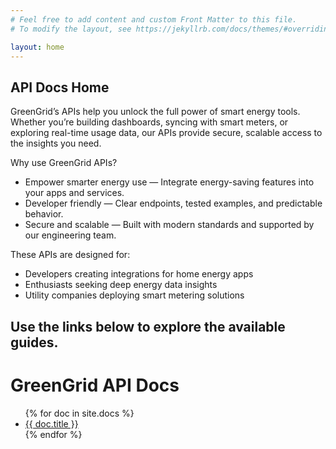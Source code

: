```yaml
---
# Feel free to add content and custom Front Matter to this file.
# To modify the layout, see https://jekyllrb.com/docs/themes/#overriding-theme-defaults

layout: home
---
```


## API Docs Home
GreenGrid’s APIs help you unlock the full power of smart energy tools. Whether you’re building dashboards, syncing with smart meters, or exploring real-time usage data, our APIs provide secure, scalable access to the insights you need.

Why use GreenGrid APIs?
* Empower smarter energy use — Integrate energy-saving features into your apps and services.
* Developer friendly — Clear endpoints, tested examples, and predictable behavior.
* Secure and scalable — Built with modern standards and supported by our engineering team.

These APIs are designed for:
* Developers creating integrations for home energy apps
* Enthusiasts seeking deep energy data insights
* Utility companies deploying smart metering solutions

## Use the links below to explore the available guides.

<h1>GreenGrid API Docs</h1>
<ul>
  {% for doc in site.docs %}
    <li><a href="{{ doc.url }}">{{ doc.title }}</a></li>
  {% endfor %}
</ul>
